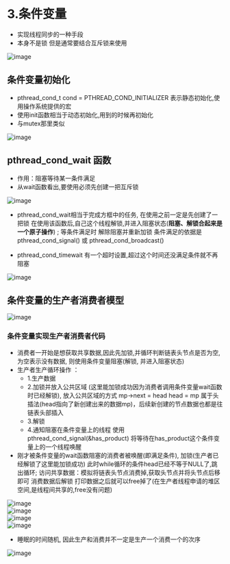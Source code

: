 # 3.条件变量  

* 实现线程同步的一种手段  
* 本身不是锁  但是通常要结合互斥锁来使用  

![image](https://user-images.githubusercontent.com/58176267/174086039-a24b134c-db59-44a1-8ba6-7c0d3b48164d.png)  


## 条件变量初始化    

* pthread_cond_t cond = PTHREAD_COND_INITIALIZER  表示静态初始化,使用操作系统提供的宏  
* 使用init函数相当于动态初始化,用到的时候再初始化  
* 与mutex那里类似  

![image](https://user-images.githubusercontent.com/58176267/174202388-7d01b9fc-5733-4dc7-8713-1d743b489aa8.png)  



## pthread_cond_wait 函数 

* 作用：阻塞等待某一条件满足  
* 从wait函数看出,要使用必须先创建一把互斥锁  

![image](https://user-images.githubusercontent.com/58176267/174203049-d3ffe4d8-ea12-4d75-b6b0-ff94ed06b94e.png)  


* pthread_cond_wait相当于完成方框中的任务, 在使用之前一定是先创建了一把锁   在使用该函数后,自己这个线程解锁,并进入阻塞状态(**阻塞、解锁合起来是一个原子操作**) ; 等条件满足时 解除阻塞并重新加锁     条件满足的依据是  pthread_cond_signal() 或 pthread_cond_broadcast()

* pthread_cond_timewait 有一个超时设置,超过这个时间还没满足条件就不再阻塞  

![image](https://user-images.githubusercontent.com/58176267/174204340-03e69183-ff7b-4325-970a-43b74b593e06.png)


## 条件变量的生产者消费者模型  

![image](https://user-images.githubusercontent.com/58176267/174205520-67896f7d-a7df-4423-ae0a-9d754ddf2186.png)

### 条件变量实现生产者消费者代码  

* 消费者一开始是想获取共享数据,因此先加锁,并循环判断链表头节点是否为空,为空表示没有数据, 则使用条件变量阻塞(解锁, 并进入阻塞状态)  
* 生产者生产循环操作 ：  
    * 1.生产数据   
    * 2.加锁并放入公共区域  (这里能加锁成功因为消费者调用条件变量wait函数时已经解锁), 放入公共区域的方式 mp->next = head  head = mp 属于头插法(head指向了新创建出来的数据mp)，后续新创建的节点数据也都是往链表头部插入   
    * 3.解锁      
    * 4.通知阻塞在条件变量上的线程   使用pthread_cond_signal(&has_product)  将等待在has_product这个条件变量上的一个线程唤醒  
* 刚才被条件变量的wait函数阻塞的消费者被唤醒(即满足条件), 加锁(生产者已经解锁了这里能加锁成功)   此时while循环的条件head已经不等于NULL了,跳出循环;  访问共享数据：模拟将链表头节点消费掉,获取头节点并将头节点后移即可    消费数据后解锁   打印数据之后就可以free掉了(在生产者线程申请的堆区空间,是线程间共享的,free没有问题)  


![image](https://user-images.githubusercontent.com/58176267/174205621-f479a8c0-e394-4dcc-8ab3-a86121ea5d99.png)   
![image](https://user-images.githubusercontent.com/58176267/174205778-7bbe6e32-a569-429f-ad8e-304b0de472f7.png)  
![image](https://user-images.githubusercontent.com/58176267/174205799-4b812eb5-d5da-4082-889a-9a9e31e580c4.png)  
![image](https://user-images.githubusercontent.com/58176267/174205832-33a56b1e-0208-4bf0-b534-9de9f7e3a853.png)  

* 睡眠的时间随机, 因此生产和消费并不一定是生产一个消费一个的次序  

![image](https://user-images.githubusercontent.com/58176267/174207922-f5118c1f-6674-4d16-ad0c-260137321520.png)  

















 

